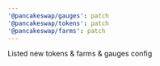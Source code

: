 ```yaml
---
'@pancakeswap/gauges': patch
'@pancakeswap/tokens': patch
'@pancakeswap/farms': patch
---
```


Listed new tokens & farms & gauges config
